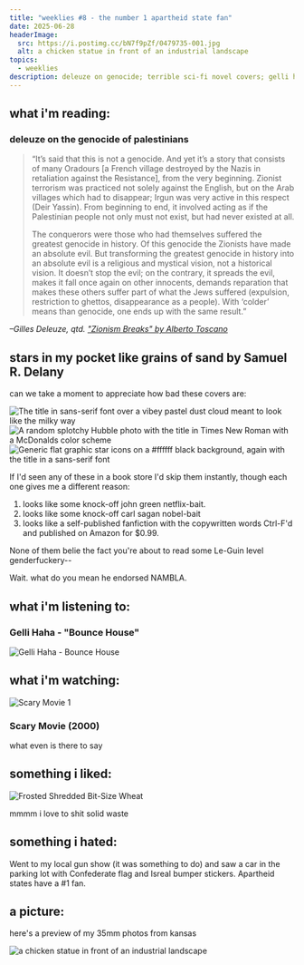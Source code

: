 ```yaml
---
title: "weeklies #8 - the number 1 apartheid state fan"
date: 2025-06-28
headerImage:
  src: https://i.postimg.cc/bN7f9pZf/0479735-001.jpg
  alt: a chicken statue in front of an industrial landscape
topics:
  - weeklies
description: deleuze on genocide; terrible sci-fi novel covers; gelli haha; mini wheats
---
```

## __what i'm reading__:
### deleuze on the genocide of palestinians
> “It’s said that this is not a genocide. And yet it’s a story that consists of many Oradours [a French village destroyed by the Nazis in retaliation against the Resistance], from the very beginning. Zionist terrorism was practiced not solely against the English, but on the Arab villages which had to disappear; Irgun was very active in this respect (Deir Yassin). From beginning to end, it involved acting as if the Palestinian people not only must not exist, but had never existed at all. 
> 
> The conquerors were those who had themselves suffered the greatest genocide in history. Of this genocide the Zionists have made an absolute evil. But transforming the greatest genocide in history into an absolute evil is a religious and mystical vision, not a historical vision. It doesn’t stop the evil; on the contrary, it spreads the evil, makes it fall once again on other innocents, demands reparation that makes these others suffer part of what the Jews suffered (expulsion, restriction to ghettos, disappearance as a people). With ‘colder’ means than genocide, one ends up with the same result.”

*–Gilles Deleuze, qtd. ["Zionism Breaks" by Alberto Toscano](https://proteanmag.com/2025/06/22/zionism-breaks/)*


## stars in my pocket like grains of sand by Samuel R. Delany

can we take a moment to appreciate how bad these covers are:

![The title in sans-serif font over a vibey pastel dust cloud meant to look like the milky way](https://external-content.duckduckgo.com/iu/?u=https%3A%2F%2Fm.media-amazon.com%2Fimages%2FI%2F7160clWMnIL._SL1330_.jpg&f=1&nofb=1&ipt=8c769e4d8c58a165a07662ececc80dea5dddb897daf02f8525ecec07e277d7ac)
![A random splotchy Hubble photo with the title in Times New Roman with a McDonalds color scheme](https://external-content.duckduckgo.com/iu/?u=https%3A%2F%2Fm.media-amazon.com%2Fimages%2FI%2F91CYWMCHTfL.jpg&f=1&nofb=1&ipt=bd645346aaf36e1358eea0e086a392324ded3e165e778054f93abee5db7df70d)
![Generic flat graphic star icons on a #ffffff black background, again with the title in a sans-serif font](https://external-content.duckduckgo.com/iu/?u=https%3A%2F%2Fcdn.kobo.com%2Fbook-images%2Fb76d8148-cc93-421c-b787-efab573b2ca3%2F353%2F569%2F90%2FFalse%2Fstars-in-my-pocket-like-grains-of-sand-1.jpg&f=1&nofb=1&ipt=db0190925d4d34997fc7b6d9580df884d63367c099e7bbe204ec882bad9da0f5)

If I'd seen any of these in a book store I'd skip them instantly, though each one gives me a different reason:
1. looks like some knock-off john green netflix-bait. 
2. looks like some knock-off carl sagan nobel-bait
3. looks like a self-published fanfiction with the copywritten words Ctrl-F'd and published on Amazon for $0.99. 

None of them belie the fact you're about to read some Le-Guin level genderfuckery--

Wait. what do you mean he endorsed NAMBLA.
## __what i'm listening to__:

### Gelli Haha - "Bounce House"

![Gelli Haha - Bounce House](https://www.youtube.com/watch?v=T90Qd-NFIOc)



## __what i'm watching__:
![Scary Movie 1](https://external-content.duckduckgo.com/iu/?u=https%3A%2F%2Fcdnx.jumpseller.com%2Fpeliculas-de-papel%2Fimage%2F25232299%2Fscary_movie.jpg%3F1655248018&f=1&nofb=1&ipt=f7ce117f763e2cf0935f34681bdc76befc588aa204b622894aa979cfe940d5b2)

### Scary Movie (2000)

what even is there to say

## __something i liked__:

![Frosted Shredded Bit-Size Wheat](https://external-content.duckduckgo.com/iu/?u=https%3A%2F%2Fwww.aldireviewer.com%2Fwp-content%2Fuploads%2F2021%2F05%2FIMG_20210519_1836234207E2_resize_37.jpg&f=1&nofb=1&ipt=983496bd682eac223d09039432e521917f02f5b644c89700f9db6f858fd3f998)

mmmm i love to shit solid waste

## __something i hated__:

Went to my local gun show (it was something to do) and saw a car in the parking lot with Confederate flag and Isreal bumper stickers. Apartheid states have a #1 fan.

## __a picture__:

here's a preview of my 35mm photos from kansas

![a chicken statue in front of an industrial landscape](https://i.postimg.cc/bN7f9pZf/0479735-001.jpg)
